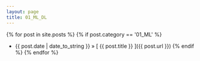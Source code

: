 ```yaml
---
layout: page
title: 01_ML_DL
---
```

{% for post in site.posts %}
  {% if post.category == '01_ML' %}
  * {{ post.date | date_to_string }} &raquo; [ {{ post.title }} ]({{ post.url }})
  {% endif %}
{% endfor %}
